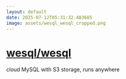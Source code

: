 ```yaml
---
layout: default
date: 2025-07-12T05:31:32.483685
image: assets/wesql_wesql_cropped.png
---
```


# [wesql/wesql](https://github.com/wesql/wesql)

cloud MySQL with S3 storage, runs anywhere
